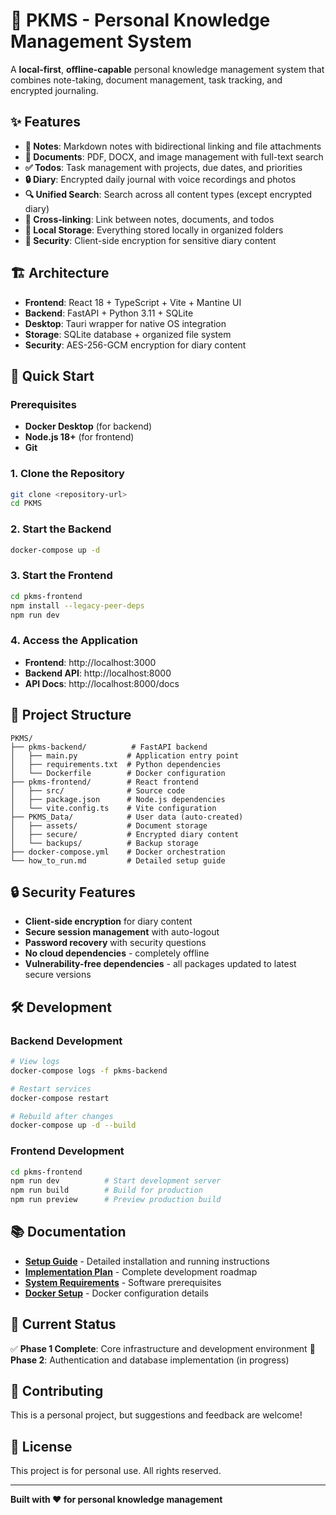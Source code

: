 # 🧠 PKMS - Personal Knowledge Management System

A **local-first**, **offline-capable** personal knowledge management system that combines note-taking, document management, task tracking, and encrypted journaling.

## ✨ Features

- **📝 Notes**: Markdown notes with bidirectional linking and file attachments
- **📄 Documents**: PDF, DOCX, and image management with full-text search
- **✅ Todos**: Task management with projects, due dates, and priorities
- **🔒 Diary**: Encrypted daily journal with voice recordings and photos
- **🔍 Unified Search**: Search across all content types (except encrypted diary)
- **🔗 Cross-linking**: Link between notes, documents, and todos
- **💾 Local Storage**: Everything stored locally in organized folders
- **🔐 Security**: Client-side encryption for sensitive diary content

## 🏗️ Architecture

- **Frontend**: React 18 + TypeScript + Vite + Mantine UI
- **Backend**: FastAPI + Python 3.11 + SQLite
- **Desktop**: Tauri wrapper for native OS integration
- **Storage**: SQLite database + organized file system
- **Security**: AES-256-GCM encryption for diary content

## 🚀 Quick Start

### Prerequisites
- **Docker Desktop** (for backend)
- **Node.js 18+** (for frontend)
- **Git**

### 1. Clone the Repository
```bash
git clone <repository-url>
cd PKMS
```

### 2. Start the Backend
```bash
docker-compose up -d
```

### 3. Start the Frontend
```bash
cd pkms-frontend
npm install --legacy-peer-deps
npm run dev
```

### 4. Access the Application
- **Frontend**: http://localhost:3000
- **Backend API**: http://localhost:8000
- **API Docs**: http://localhost:8000/docs

## 📁 Project Structure

```
PKMS/
├── pkms-backend/          # FastAPI backend
│   ├── main.py           # Application entry point
│   ├── requirements.txt  # Python dependencies
│   └── Dockerfile        # Docker configuration
├── pkms-frontend/        # React frontend
│   ├── src/              # Source code
│   ├── package.json      # Node.js dependencies
│   └── vite.config.ts    # Vite configuration
├── PKMS_Data/            # User data (auto-created)
│   ├── assets/           # Document storage
│   ├── secure/           # Encrypted diary content
│   └── backups/          # Backup storage
├── docker-compose.yml    # Docker orchestration
└── how_to_run.md         # Detailed setup guide
```

## 🔒 Security Features

- **Client-side encryption** for diary content
- **Secure session management** with auto-logout
- **Password recovery** with security questions
- **No cloud dependencies** - completely offline
- **Vulnerability-free dependencies** - all packages updated to latest secure versions

## 🛠️ Development

### Backend Development
```bash
# View logs
docker-compose logs -f pkms-backend

# Restart services
docker-compose restart

# Rebuild after changes
docker-compose up -d --build
```

### Frontend Development
```bash
cd pkms-frontend
npm run dev          # Start development server
npm run build        # Build for production
npm run preview      # Preview production build
```

## 📚 Documentation

- **[Setup Guide](how_to_run.md)** - Detailed installation and running instructions
- **[Implementation Plan](Implementation.txt)** - Complete development roadmap
- **[System Requirements](SYSTEM_REQUIREMENTS.txt)** - Software prerequisites
- **[Docker Setup](DOCKER_SETUP.md)** - Docker configuration details

## 🎯 Current Status

✅ **Phase 1 Complete**: Core infrastructure and development environment
🔄 **Phase 2**: Authentication and database implementation (in progress)

## 🤝 Contributing

This is a personal project, but suggestions and feedback are welcome!

## 📄 License

This project is for personal use. All rights reserved.

---

**Built with ❤️ for personal knowledge management** 